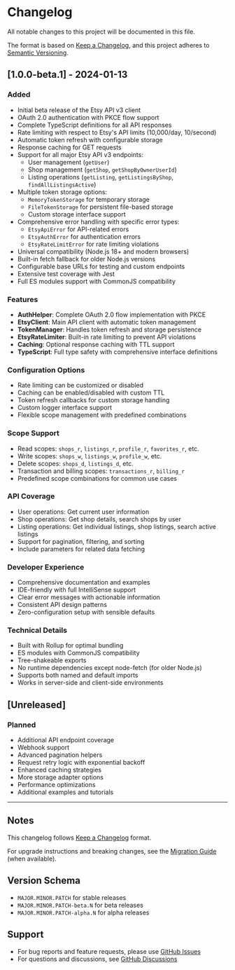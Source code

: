 # Changelog

All notable changes to this project will be documented in this file.

The format is based on [Keep a Changelog](https://keepachangelog.com/en/1.0.0/),
and this project adheres to [Semantic Versioning](https://semver.org/spec/v2.0.0.html).

## [1.0.0-beta.1] - 2024-01-13

### Added
- Initial beta release of the Etsy API v3 client
- OAuth 2.0 authentication with PKCE flow support
- Complete TypeScript definitions for all API responses
- Rate limiting with respect to Etsy's API limits (10,000/day, 10/second)
- Automatic token refresh with configurable storage
- Response caching for GET requests
- Support for all major Etsy API v3 endpoints:
  - User management (`getUser`)
  - Shop management (`getShop`, `getShopByOwnerUserId`) 
  - Listing operations (`getListing`, `getListingsByShop`, `findAllListingsActive`)
- Multiple token storage options:
  - `MemoryTokenStorage` for temporary storage
  - `FileTokenStorage` for persistent file-based storage
  - Custom storage interface support
- Comprehensive error handling with specific error types:
  - `EtsyApiError` for API-related errors
  - `EtsyAuthError` for authentication errors
  - `EtsyRateLimitError` for rate limiting violations
- Universal compatibility (Node.js 18+ and modern browsers)
- Built-in fetch fallback for older Node.js versions
- Configurable base URLs for testing and custom endpoints
- Extensive test coverage with Jest
- Full ES modules support with CommonJS compatibility

### Features
- **AuthHelper**: Complete OAuth 2.0 flow implementation with PKCE
- **EtsyClient**: Main API client with automatic token management
- **TokenManager**: Handles token refresh and storage persistence
- **EtsyRateLimiter**: Built-in rate limiting to prevent API violations
- **Caching**: Optional response caching with TTL support
- **TypeScript**: Full type safety with comprehensive interface definitions

### Configuration Options
- Rate limiting can be customized or disabled
- Caching can be enabled/disabled with custom TTL
- Token refresh callbacks for custom storage handling
- Custom logger interface support
- Flexible scope management with predefined combinations

### Scope Support
- Read scopes: `shops_r`, `listings_r`, `profile_r`, `favorites_r`, etc.
- Write scopes: `shops_w`, `listings_w`, `profile_w`, etc.
- Delete scopes: `shops_d`, `listings_d`, etc.
- Transaction and billing scopes: `transactions_r`, `billing_r`
- Predefined scope combinations for common use cases

### API Coverage
- User operations: Get current user information
- Shop operations: Get shop details, search shops by user
- Listing operations: Get individual listings, shop listings, search active listings
- Support for pagination, filtering, and sorting
- Include parameters for related data fetching

### Developer Experience
- Comprehensive documentation and examples
- IDE-friendly with full IntelliSense support
- Clear error messages with actionable information
- Consistent API design patterns
- Zero-configuration setup with sensible defaults

### Technical Details
- Built with Rollup for optimal bundling
- ES modules with CommonJS compatibility
- Tree-shakeable exports
- No runtime dependencies except node-fetch (for older Node.js)
- Supports both named and default imports
- Works in server-side and client-side environments

## [Unreleased]

### Planned
- Additional API endpoint coverage
- Webhook support
- Advanced pagination helpers
- Request retry logic with exponential backoff
- Enhanced caching strategies
- More storage adapter options
- Performance optimizations
- Additional examples and tutorials

---

## Notes

This changelog follows [Keep a Changelog](https://keepachangelog.com/en/1.0.0/) format.

For upgrade instructions and breaking changes, see the [Migration Guide](./MIGRATION.md) (when available).

## Version Schema

- `MAJOR.MINOR.PATCH` for stable releases
- `MAJOR.MINOR.PATCH-beta.N` for beta releases
- `MAJOR.MINOR.PATCH-alpha.N` for alpha releases

## Support

- For bug reports and feature requests, please use [GitHub Issues](https://github.com/profplum700/etsy-v3-api-client/issues)
- For questions and discussions, see [GitHub Discussions](https://github.com/profplum700/etsy-v3-api-client/discussions)